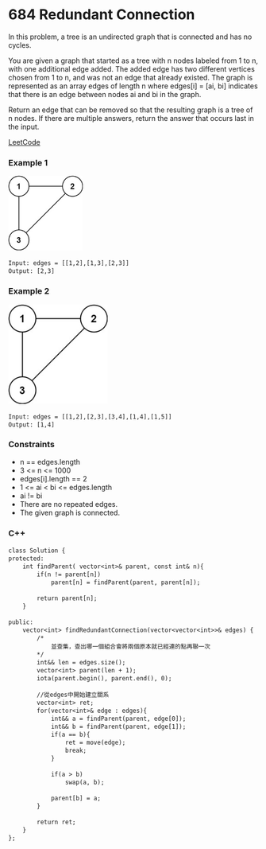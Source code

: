 # 684  Redundant Connection

In this problem, a tree is an undirected graph that is connected and has no cycles.

You are given a graph that started as a tree with n nodes labeled from 1 to n, with one additional edge added. The added edge has two different vertices chosen from 1 to n, and was not an edge that already existed. The graph is represented as an array edges of length n where edges[i] = [ai, bi] indicates that there is an edge between nodes ai and bi in the graph.

Return an edge that can be removed so that the resulting graph is a tree of n nodes. If there are multiple answers, return the answer that occurs last in the input.

  
[LeetCode](https://leetcode.cn/problems/redundant-connection/)

### Example 1

<img src="img/684_1.jpg" width = "150"/>

```
Input: edges = [[1,2],[1,3],[2,3]]
Output: [2,3]
```
### Example 2

<img src="img/684_1.jpg" width = "200"/>

```
Input: edges = [[1,2],[2,3],[3,4],[1,4],[1,5]]
Output: [1,4]
```


### Constraints

* n == edges.length
* 3 <= n <= 1000
* edges[i].length == 2
* 1 <= ai < bi <= edges.length
* ai != bi
* There are no repeated edges.
* The given graph is connected.

### C++ 

```
class Solution {
protected:
    int findParent( vector<int>& parent, const int& n){
        if(n != parent[n])
            parent[n] = findParent(parent, parent[n]);

        return parent[n];
    }

public:
    vector<int> findRedundantConnection(vector<vector<int>>& edges) {
        /*
            並查集，查出哪一個組合會將兩個原本就已經連的點再聯一次
        */
        int&& len = edges.size();
        vector<int> parent(len + 1);
        iota(parent.begin(), parent.end(), 0);

        //從edges中開始建立關系
        vector<int> ret;
        for(vector<int>& edge : edges){
            int&& a = findParent(parent, edge[0]);
            int&& b = findParent(parent, edge[1]);
            if(a == b){
                ret = move(edge);
                break;
            }

            if(a > b)
                swap(a, b);
                
            parent[b] = a;
        }

        return ret;
    }
};
```